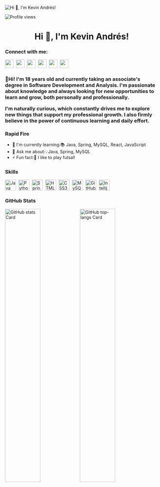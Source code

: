 ![Hi 👋, I'm Kevin Andrés!](https://static.wixstatic.com/media/53fad0_ce0704caa0174d6aa9b2b8101a62fa77~mv2.gif)

![Profile views](https://komarev.com/ghpvc/?username=KevinMachado777&label=Profile%20views&color=0e75b6&style=flat)

<div id="toc">
  <ul align="center" style="list-style: none">
    <summary>
      <h1>
        Hi 👋, I'm Kevin Andrés!
      </h1>
    </summary>
  </ul>
</div>

<h3 align="left">Connect with me:</h3>
<p align="left"><a href="https://github.com/https://github.com/KevinMachado777" target="_blank"><img src="https://img.shields.io/badge/GitHub-100000?style=for-the-badge&logo=github&logoColor=white" height="28" style="margin-right: 4px"></a> <a href="kevin_machado@soy.sena.edu.co" target="_blank"><img src="https://img.shields.io/badge/Gmail-D14836?style=for-the-badge&logo=gmail&logoColor=white" height="28" style="margin-right: 4px"></a> <a href="https://www.linkedin.com/in/https://www.linkedin.com/in/kevin-andr%C3%A9s-machado-rueda-17a192339/" target="_blank"><img src="https://img.shields.io/badge/LinkedIn-0077B5?style=for-the-badge&logo=linkedin&logoColor=white" height="28" style="margin-right: 4px"></a> <a href="https://www.instagram.com/https://www.instagram.com/kevin_machadorueda/" target="_blank"><img src="https://img.shields.io/badge/Instagram-E4405F?style=for-the-badge&logo=instagram&logoColor=white" height="28" style="margin-right: 4px"></a> <a href="https://www.facebook.com/https://www.facebook.com/kevin.a.rueda.3" target="_blank"><img src="https://img.shields.io/badge/Facebook-1877F2?style=for-the-badge&logo=facebook&logoColor=white" height="28" style="margin-right: 4px"></a> <a href="https://www.tiktok.com/@https://www.tiktok.com/@k3v1nan.dres" target="_blank"><img src="https://img.shields.io/badge/TikTok-000000?style=for-the-badge&logo=tiktok&logoColor=white" height="28" style="margin-right: 4px"></a></p>

 <h3 align="left">🚀Hi! I'm 18 years old and currently taking an associate's degree in Software Development and Analysis. I'm passionate about knowledge and always looking for new opportunities to learn and grow, both personally and professionally.

I'm naturally curious, which constantly drives me to explore new things that support my professional growth. I also firmly believe in the power of continuous learning and daily effort.</h3>

<h3 align="left">Rapid Fire</h3>

- 🌱 I'm currently learning:📚 Java, Spring, MySQL, React, JavaScript
- 💬 Ask me about:💡Java, Spring, MySQL
- ⚡ Fun fact:🎢 I like to play futsal!

 **<h3 align="left">Skills</h3>**

<div style="display: flex; flex-wrap: wrap; gap: 4px; justify-content: left;">
<img src="https://cdn.jsdelivr.net/gh/devicons/devicon/icons/java/java-original.svg" height="36" alt="Java" style="margin-right: 4px"> 
<img src="https://cdn.jsdelivr.net/gh/devicons/devicon/icons/python/python-original.svg" height="36" alt="Python" style="margin-right: 4px">
<img src="https://cdn.jsdelivr.net/gh/devicons/devicon/icons/spring/spring-original.svg" height="36" alt="Spring" style="margin-right: 4px">
<img src="https://cdn.jsdelivr.net/gh/devicons/devicon@latest/icons/html5/html5-original-wordmark.svg" height="36" alt="HTML5" style="margin-right: 4px">
<img src="https://cdn.jsdelivr.net/gh/devicons/devicon@latest/icons/css3/css3-original-wordmark.svg" height="36" alt="CSS3" style="margin-right: 4px">
<img src="https://cdn.jsdelivr.net/gh/devicons/devicon@latest/icons/mysql/mysql-original-wordmark.svg" height="36" alt="MySQL" style="margin-right: 4px">
<img src="https://cdn.jsdelivr.net/gh/devicons/devicon/icons/github/github-original.svg" height="36" alt="GitHub" style="margin-right: 4px">
<img src="https://cdn.jsdelivr.net/gh/devicons/devicon@latest/icons/intellij/intellij-original.svg" height="36" alt="Intellij" style="margin-right: 4px"></div>

 <h3 align="left">GitHub Stats</h3>

<p align="left">
  <img width="48%" src="https://github-readme-stats.vercel.app/api?username=KevinMachado777&theme=react&hide_title=false&hide_rank=false&show_icons=false&include_all_commits=false&count_private=true&line_height=23" alt="GitHub stats Card" />

  <img width="48%" src="https://github-readme-stats.vercel.app/api/top-langs?username=KevinMachado777&theme=react&hide_title=false&layout=compact&langs_count=6&hide_progress=false&card_width=400" alt="GitHub top-langs Card" />
</p>

